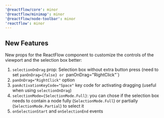 ```yaml
---
'@reactflow/core': minor
'@reactflow/minimap': minor
'@reactflow/node-toolbar': minor
'reactflow': minor
---
```


## New Features

New props for the ReactFlow component to customize the controls of the viewport and the selection box better:

1. `selectionOnDrag` prop: Selection box without extra button press (need to set `panOnDrag={false} or `panOnDrag="RightClick"`)
2. `panOnDrag="RightClick"` option
3. `panActivationKeyCode="Space"` key code for activating dragging (useful when using `selectionOnDrag`)
4. `selectionMode={SelectionMode.Full}`: you can chose if the selection box needs to contain a node fully (`SelectionMode.Full`) or partially (`SelectionMode.Partial`) to select it
5. `onSelectionStart` and `onSelectionEnd` events
